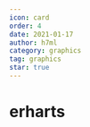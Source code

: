```yaml
---
icon: card
order: 4
date: 2021-01-17
author: h7ml
category: graphics
tag: graphics
star: true
---
```


# erharts
